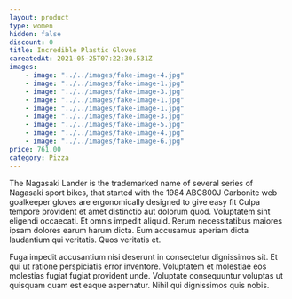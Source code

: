 ```yaml
---
layout: product
type: women
hidden: false
discount: 0
title: Incredible Plastic Gloves
careatedAt: 2021-05-25T07:22:30.531Z
images:
    - image: "../../images/fake-image-4.jpg"
    - image: "../../images/fake-image-1.jpg"
    - image: "../../images/fake-image-3.jpg"
    - image: "../../images/fake-image-1.jpg"
    - image: "../../images/fake-image-1.jpg"
    - image: "../../images/fake-image-3.jpg"
    - image: "../../images/fake-image-5.jpg"
    - image: "../../images/fake-image-4.jpg"
    - image: "../../images/fake-image-6.jpg"
price: 761.00
category: Pizza
---
```

The Nagasaki Lander is the trademarked name of several series of Nagasaki sport bikes, that started with the 1984 ABC800J
Carbonite web goalkeeper gloves are ergonomically designed to give easy fit
Culpa tempore provident et amet distinctio aut dolorum quod. Voluptatem sint eligendi occaecati. Et omnis impedit aliquid. Rerum necessitatibus maiores ipsam dolores earum harum dicta. Eum accusamus aperiam dicta laudantium qui veritatis. Quos veritatis et.
 Fuga impedit accusantium nisi deserunt in consectetur dignissimos sit. Et qui ut ratione perspiciatis error inventore. Voluptatem et molestiae eos molestias fugiat fugiat provident unde. Voluptate consequuntur voluptas ut quisquam quam est eaque aspernatur. Nihil qui dignissimos quis nobis.
